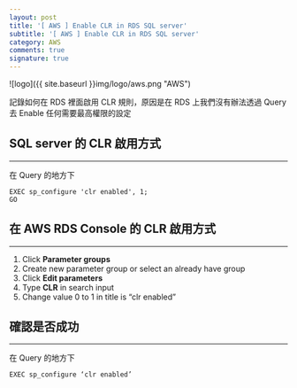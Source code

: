 ```yaml
---
layout: post
title: '[ AWS ] Enable CLR in RDS SQL server'
subtitle: '[ AWS ] Enable CLR in RDS SQL server'
category: AWS
comments: true
signature: true
---
```


![logo]({{ site.baseurl }}img/logo/aws.png "AWS")

<div class="message">
    記錄如何在 RDS 裡面啟用 CLR 規則，原因是在 RDS 上我們沒有辦法透過 Query 去 Enable 任何需要最高權限的設定
</div>


## SQL server 的 CLR 啟用方式
-------------

在 Query 的地方下
```
EXEC sp_configure 'clr enabled', 1; 
GO
```


## 在 AWS RDS Console 的 CLR 啟用方式
-------------

 1. Click **Parameter groups** 
 2. Create new parameter group or select an already have group
 3. Click **Edit parameters**
 4. Type **CLR** in search input
 5. Change value 0 to 1 in title is “clr enabled”


## 確認是否成功
-------------

在 Query 的地方下
```
EXEC sp_configure ‘clr enabled’
```
